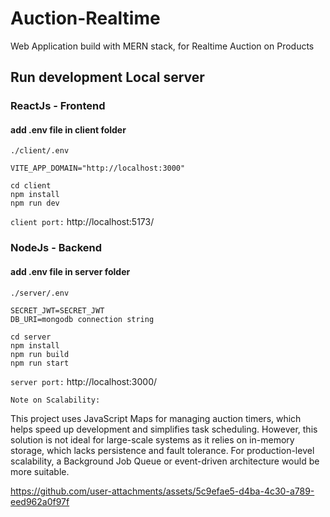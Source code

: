 # Auction-Realtime
Web Application build with MERN stack, for Realtime Auction on Products


## Run development Local server 
### ReactJs - Frontend

#### add .env file in client folder
```
./client/.env

VITE_APP_DOMAIN="http://localhost:3000"
```

```
cd client
npm install
npm run dev
```

``client port:``  http://localhost:5173/


### NodeJs - Backend

#### add .env file in server folder
```
./server/.env

SECRET_JWT=SECRET_JWT
DB_URI=mongodb connection string
```

```
cd server
npm install
npm run build
npm run start
```


``server port:``  http://localhost:3000/


``Note on Scalability:``

This project uses JavaScript Maps for managing auction timers, which helps speed up development and simplifies task scheduling. However, this solution is not ideal for large-scale systems as it relies on in-memory storage, which lacks persistence and fault tolerance. For production-level scalability, a Background Job Queue or event-driven architecture would be more suitable.


https://github.com/user-attachments/assets/5c9efae5-d4ba-4c30-a789-eed962a0f97f


